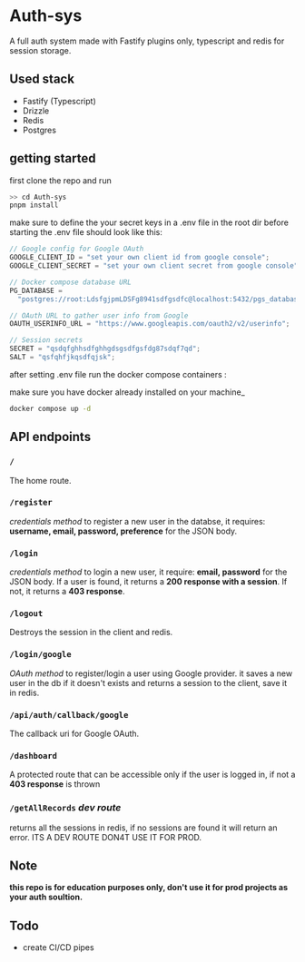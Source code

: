 ﻿# Auth-sys

A full auth system made with Fastify plugins only, typescript and redis for session storage.

## Used stack

- Fastify (Typescript)
- Drizzle
- Redis
- Postgres

## getting started

first clone the repo and run

```bash
>> cd Auth-sys
pnpm install
```

make sure to define the your secret keys in a .env file in the root dir before starting the .env file should look like this:

```ts
// Google config for Google OAuth
GOOGLE_CLIENT_ID = "set your own client id from google console";
GOOGLE_CLIENT_SECRET = "set your own client secret from google console";

// Docker compose database URL
PG_DATABASE =
  "postgres://root:LdsfgjpmLDSFg8941sdfgsdfc@localhost:5432/pgs_database";

// OAuth URL to gather user info from Google
OAUTH_USERINFO_URL = "https://www.googleapis.com/oauth2/v2/userinfo";

// Session secrets
SECRET = "qsdqfghhsdfghhgdsgsdfgsfdg87sdqf7qd";
SALT = "qsfqhfjkqsdfqjsk";
```

after setting .env file run the docker compose containers :

make sure you have docker already installed on your machine\_

```bash
docker compose up -d
```

## API endpoints

### `/`

The home route.

### `/register`

_credentials method_ to register a new user in the databse, it requires: **username, email, password, preference** for the JSON body.

### `/login`

_credentials method_ to login a new user, it require: **email, password** for the JSON body. If a user is found, it returns a **200 response with a session**. If not, it returns a **403 response**.

### `/logout`

Destroys the session in the client and redis.

### `/login/google`

_OAuth method_ to register/login a user using Google provider. it saves a new user in the db if it doesn't exists and returns a session to the client, save it in redis.

### `/api/auth/callback/google`

The callback uri for Google OAuth.

### `/dashboard`

A protected route that can be accessible only if the user is logged in, if not a **403 response** is thrown

### `/getAllRecords` _dev route_

returns all the sessions in redis, if no sessions are found it will return an error.
ITS A DEV ROUTE DON4T USE IT FOR PROD.

## Note

**this repo is for education purposes only, don't use it for prod projects as your auth soultion.**

## Todo

- create CI/CD pipes
